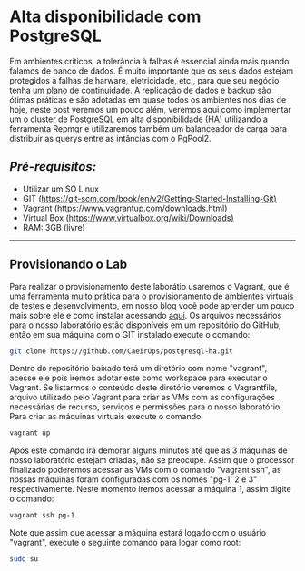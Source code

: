 # Alta disponibilidade com PostgreSQL

Em ambientes críticos, a tolerância à falhas é essencial ainda mais quando falamos de banco de dados. É muito importante que os seus dados estejam protegidos à falhas de harware, eletricidade, etc., para que seu negócio tenha um plano de continuidade. A replicação de dados e backup são ótimas práticas e são adotadas em quase todos os ambientes nos dias de hoje, neste post veremos um pouco além, veremos aqui como implementar um o cluster de PostgreSQL em alta disponibilidade (HA) utilizando a ferramenta Repmgr e utilizaremos também um balanceador de carga para distribuir as querys entre as intâncias com o PgPool2.

## *Pré-requisitos:*

* Utilizar um SO Linux
* GIT (<https://git-scm.com/book/en/v2/Getting-Started-Installing-Git)>
* Vagrant (<https://www.vagrantup.com/downloads.html)>
* Virtual Box (<https://www.virtualbox.org/wiki/Downloads)>
* RAM: 3GB (livre)

---

## Provisionando o Lab

Para realizar o provisionamento deste laborátio usaremos o Vagrant, que é uma ferramenta muito prática para o provisionamento de ambientes virtuais de testes e desenvolvimento, em nosso blog você pode aprender um pouco mais sobre ele e como instalar acessando [aqui](https://blog.4linux.com.br/virtualizacao-com-vagrant/).
Os arquivos necessários para o nosso laboratório estão disponíveis em um repositório do GitHub, então em sua máquina com o GIT instalado execute o comando:

```bash
git clone https://github.com/CaeirOps/postgresql-ha.git
````

Dentro do repositório baixado terá um diretório com nome "vagrant", acesse ele pois iremos adotar este como workspace para executar o Vagrant. Se listarmos o conteúdo deste diretório veremos o Vagrantfile, arquivo utilizado pelo Vagrant para criar as VMs com as configurações necessárias de recurso, serviços e permissões para o nosso laboratório. Para criar as máquinas virtuais execute o comando:

```bash
vagrant up
```

Após este comando irá demorar alguns minutos até que as 3 máquinas de nosso laboratório estejam criadas, não se preocupe.
Assim que o processor finalizado poderemos acessar as VMs com o comando "vagrant ssh", as nossas máquinas foram configuradas com os nomes "pg-1, 2 e 3" respectivamente. Neste momento iremos acessar a máquina 1, assim digite o comando:

```bash
vagrant ssh pg-1
````

Note que assim que acessar a máquina estará logado com o usuário "vagrant", execute o seguinte comando para logar como root:

```bash
sudo su
````
